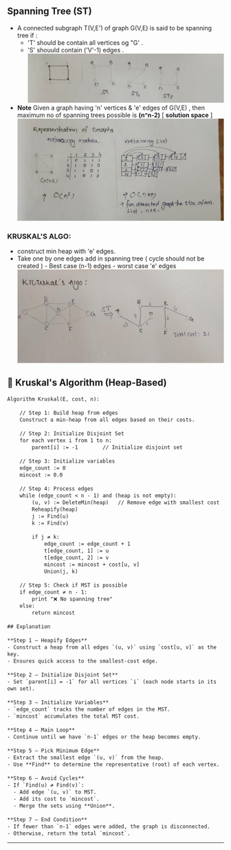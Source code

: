 ## Spanning Tree (ST)
- A connected subgraph T(V,E') of graph G(V,E) is said to be spanning tree if :
    - 'T' should be contain all vertices og "G' .
    - 'S' shouuld contain ('V'-1) edges .
![image](img1.jpg)
 - **Note** Given a graph having 'n' vertices & 'e' edges of G(V,E) , then maximum no of spanning trees possible is **(n^n-2)** [ **solution space** ] 
![image](img2.jpg)
### KRUSKAL'S ALGO:
- construct min heap with 'e' edges.
- Take one by one edges add in spanning tree ( cycle should not be created )
      - Best case (n-1) edges
      - worst case 'e' edges
![image](img3.jpg)

## 🌳 Kruskal's Algorithm (Heap-Based)

```pseudo
Algorithm Kruskal(E, cost, n):

    // Step 1: Build heap from edges
    Construct a min-heap from all edges based on their costs.

    // Step 2: Initialize Disjoint Set
    for each vertex i from 1 to n:
        parent[i] := -1        // Initialize disjoint set

    // Step 3: Initialize variables
    edge_count := 0
    mincost := 0.0

    // Step 4: Process edges
    while (edge_count < n - 1) and (heap is not empty):
        (u, v) := DeleteMin(heap)   // Remove edge with smallest cost
        Reheapify(heap)
        j := Find(u)
        k := Find(v)

        if j ≠ k:
            edge_count := edge_count + 1
            t[edge_count, 1] := u
            t[edge_count, 2] := v
            mincost := mincost + cost[u, v]
            Union(j, k)

    // Step 5: Check if MST is possible
    if edge_count ≠ n - 1:
        print "❌ No spanning tree"
    else:
        return mincost

## Explanation

**Step 1 – Heapify Edges**  
- Construct a heap from all edges `(u, v)` using `cost[u, v]` as the key.
- Ensures quick access to the smallest-cost edge.

**Step 2 – Initialize Disjoint Set**  
- Set `parent[i] = -1` for all vertices `i` (each node starts in its own set).

**Step 3 – Initialize Variables**  
- `edge_count` tracks the number of edges in the MST.
- `mincost` accumulates the total MST cost.

**Step 4 – Main Loop**  
- Continue until we have `n-1` edges or the heap becomes empty.

**Step 5 – Pick Minimum Edge**  
- Extract the smallest edge `(u, v)` from the heap.
- Use **Find** to determine the representative (root) of each vertex.

**Step 6 – Avoid Cycles**  
- If `Find(u) ≠ Find(v)`:
  - Add edge `(u, v)` to MST.
  - Add its cost to `mincost`.
  - Merge the sets using **Union**.

**Step 7 – End Condition**  
- If fewer than `n-1` edges were added, the graph is disconnected.
- Otherwise, return the total `mincost`.

```

---
